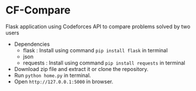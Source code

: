 # CF-Compare

Flask application using Codeforces API to compare problems solved by two users

- Dependencies
  - flask : Install using command ```pip install flask``` in terminal
  - json
  - requests : Install using command ```pip install requests``` in terminal
- Download zip file and extract it or clone the repository.
- Run ```python home.py``` in terminal.
- Open ```http://127.0.0.1:5000``` in browser.

